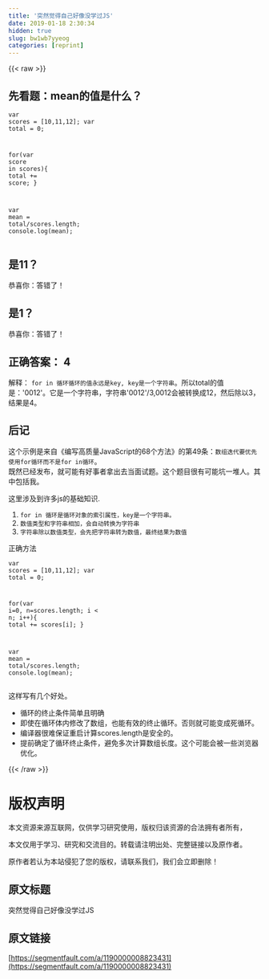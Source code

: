 ```yaml
---
title: '突然觉得自己好像没学过JS' 
date: 2019-01-18 2:30:34
hidden: true
slug: bw1wb7yyeog
categories: [reprint]
---
```


{{< raw >}}

                    
<h2 id="articleHeader0">先看题：mean的值是什么？</h2>
<div class="widget-codetool" style="display:none;">
      <div class="widget-codetool--inner">
      <span class="selectCode code-tool" data-toggle="tooltip" data-placement="top" title="" data-original-title="全选"></span>
      <span type="button" class="copyCode code-tool" data-toggle="tooltip" data-placement="top" data-clipboard-text="var scores = [10,11,12];
var total = 0;

for(var score in scores){
  total += score;
}

var mean = total/scores.length;
console.log(mean);" title="" data-original-title="复制"></span>
      <span type="button" class="saveToNote code-tool" data-toggle="tooltip" data-placement="top" title="" data-original-title="放进笔记"></span>
      </div>
      </div><pre class="hljs stata"><code><span class="hljs-keyword">var</span> scores = [10,11,12];
<span class="hljs-keyword">var</span> <span class="hljs-keyword">total</span> = 0;

<span class="hljs-keyword">for</span>(<span class="hljs-keyword">var</span> <span class="hljs-keyword">score</span> <span class="hljs-keyword">in</span> scores){
  <span class="hljs-keyword">total</span> += <span class="hljs-keyword">score</span>;
}

<span class="hljs-keyword">var</span> <span class="hljs-keyword">mean</span> = <span class="hljs-keyword">total</span>/scores.length;
console.<span class="hljs-built_in">log</span>(<span class="hljs-keyword">mean</span>);</code></pre>
<h2 id="articleHeader1">是11？</h2>
<p>恭喜你：答错了！</p>
<h2 id="articleHeader2">是1？</h2>
<p>恭喜你：答错了！</p>
<h2 id="articleHeader3">正确答案： 4</h2>
<p>解释： <code>for in 循环循环的值永远是key, key是一个字符串</code>。所以total的值是：'0012'。它是一个字符串，字符串'0012'/3,0012会被转换成12，然后除以3，结果是4。</p>
<h2 id="articleHeader4">后记</h2>
<p>这个示例是来自《编写高质量JavaScript的68个方法》的第49条：<code>数组迭代要优先使用for循环而不是for in循环</code>。<br>既然已经发布，就可能有好事者拿出去当面试题。这个题目很有可能坑一堆人。其中包括我。</p>
<p>这里涉及到许多js的基础知识.</p>
<ol>
<li><code>for in 循环是循环对象的索引属性，key是一个字符串。</code></li>
<li><code>数值类型和字符串相加，会自动转换为字符串</code></li>
<li><code>字符串除以数值类型，会先把字符串转为数值，最终结果为数值</code></li>
</ol>
<p>正确方法</p>
<div class="widget-codetool" style="display:none;">
      <div class="widget-codetool--inner">
      <span class="selectCode code-tool" data-toggle="tooltip" data-placement="top" title="" data-original-title="全选"></span>
      <span type="button" class="copyCode code-tool" data-toggle="tooltip" data-placement="top" data-clipboard-text="var scores = [10,11,12];
var total = 0;

for(var i=0, n=scores.length; i < n; i++){
  total += scores[i];
}

var mean = total/scores.length;
console.log(mean);" title="" data-original-title="复制"></span>
      <span type="button" class="saveToNote code-tool" data-toggle="tooltip" data-placement="top" title="" data-original-title="放进笔记"></span>
      </div>
      </div><pre class="hljs stata"><code><span class="hljs-keyword">var</span> scores = [10,11,12];
<span class="hljs-keyword">var</span> <span class="hljs-keyword">total</span> = 0;

<span class="hljs-keyword">for</span>(<span class="hljs-keyword">var</span> i=0, <span class="hljs-keyword">n</span>=scores.length; i &lt; <span class="hljs-keyword">n</span>; i++){
  <span class="hljs-keyword">total</span> += scores[i];
}

<span class="hljs-keyword">var</span> <span class="hljs-keyword">mean</span> = <span class="hljs-keyword">total</span>/scores.length;
console.<span class="hljs-built_in">log</span>(<span class="hljs-keyword">mean</span>);</code></pre>
<p>这样写有几个好处。</p>
<ul>
<li>循环的终止条件简单且明确</li>
<li>即使在循环体内修改了数组，也能有效的终止循环。否则就可能变成死循环。</li>
<li>编译器很难保证重启计算scores.length是安全的。</li>
<li>提前确定了循环终止条件，避免多次计算数组长度。这个可能会被一些浏览器优化。</li>
</ul>

                
{{< /raw >}}

# 版权声明
本文资源来源互联网，仅供学习研究使用，版权归该资源的合法拥有者所有，

本文仅用于学习、研究和交流目的。转载请注明出处、完整链接以及原作者。

原作者若认为本站侵犯了您的版权，请联系我们，我们会立即删除！

## 原文标题
突然觉得自己好像没学过JS

## 原文链接
[https://segmentfault.com/a/1190000008823431](https://segmentfault.com/a/1190000008823431)

